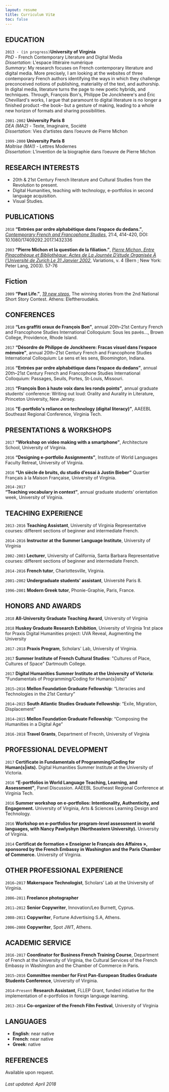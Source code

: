```yaml
---
layout: resume
title: Curriculum Vitæ
toc: false
---
```


<!--
## CURRENTLY
- PhD candidate in the Department of French in University of Virginia
- Praxis Fellow at the Scholars' Lab
-->

<!--
Use this snippet code to add a link to download CV in pdf.
[Download PDF]({{ "/assets/docs/CV18.pdf" | absolute_url }})
-->


## EDUCATION

`2013 - (in progress)`__University of Virginia__  
_PhD_ - French Contemporary Literature and Digital Media  
_Dissertation_: L'espace littéraire numérique  
_Summary_: My research focuses on French contemporary literature and digital media. More precisely, I am looking at the websites of three contemporary French authors identifying the ways in which they challenge preconceived notions of publishing, materiality of the text, and authorship. In digital media, literature turns the page to new poetic hybrids, and techniques. Through, François Bon's, Philippe De Jonckheere's and Éric Chevillard's works, I argue that paramount to digital literature is no longer a finished product –the book– but a gesture of making, leading to a whole new horizon of formats and sharing possibilities.  

`2001-2002`
__University Paris 8__    
_DEA (MA2)_ - Texte, Imaginaire, Société     
_Dissertation_: Vies d’artistes dans l’oeuvre de Pierre Michon

`1999-2000`
__University Paris 8__  
_Maîtrise (MA1)_ - Lettres Modernes   
_Dissertation_: L’invention de la biographie dans l’oeuvre de Pierre Michon  

## RESEARCH INTERESTS
- 20th & 21st Century French literature and Cultural Studies from the Revolution to present.  
- Digital Humanities, teaching with technology, e-portfolios in second language acquisition.  
- Visual Studies.

## PUBLICATIONS
`2018`
 __“Entrées par ordre alphabétique dans l’espace du dedans.”__, [_Contemporary French and Francophone Studies_](https://tandfonline.com/toc/gsit20/21/4?nav=tocList), 21:4, 414-420, DOI: 10.1080/17409292.2017.1432336

`2003`
__“Pierre Michon et la question de la filiation.”__, [_Pierre Michon, Entre Pinacothèque et Bibliothèque: Actes de La Journée D’étude Organisée À l’Université de Zurich Le 31 Janvier 2002_](https://www.peterlang.com/view/product/9301), Variations, v. 4 (Bern ; New York: Peter Lang, 2003). 57-76

## Fiction
`2009`
__“Past Life.”__, [_19 new steps_](http://www.biblionet.gr/book/144036/%CE%A3%CF%85%CE%BB%CE%BB%CE%BF%CE%B3%CE%B9%CE%BA%CF%8C_%CE%AD%CF%81%CE%B3%CE%BF/19_%CE%BD%CE%AD%CE%B1_%CE%B2%CE%AE%CE%BC%CE%B1%CF%84%CE%B1), The winning stories from the 2nd National Short Story Contest. Athens: Eleftheroudakis.

## CONFERENCES
`2018`
__“Les graffiti oraux de François Bon”__, annual 20th–21st Century French and Francophone Studies International Colloquium: Sous les pavés..., Brown College, Providence, Rhode Island.

`2017`
__“Désordre de Philippe de Jonckheere: Fracas visuel dans l’espace mémoire”__, annual 20th–21st Century French and Francophone Studies International Colloquium: Le sens et les sens, Bloomington, Indiana.

`2016`
__“Entrées par ordre alphabétique dans l’espace du dedans”__, annual 20th–21st Century French and Francophone Studies International Colloquium: Passages, Seuils, Portes, St-Louis, Missouri.

`2015`
__“François Bon à haute voix dans les ronds points”__, annual graduate students’ conference: Writing out loud: Orality and Aurality in Literature, Princeton University, New Jersey.

`2016`
__"E-portfolio's reliance on technology (digital literacy)”__, AAEEBL Southeast Regional Conference, Virginia Tech.

## PRESENTATIONS & WORKSHOPS
`2017`
__“Workshop on video making with a smartphone”__, Architecture School, University of Virginia.

`2016`
__“Designing e-portfolio Assignments”__, Institute of World Languages Faculty Retreat, University of Virginia.

`2016`
__“Un siècle de bruits, du studio d’essai à Justin Bieber”__ Quartier Français à la Maison Française, University of Virginia.

`2014-2017`  
__“Teaching vocabulary in context”__, annual graduate students’ orientation week, University of Virginia.


## TEACHING EXPERIENCE
`2013-2016`
__Teaching Assistant__, University of Virginia
Representative courses: different sections of beginner and intermediate French.

`2014-2016`
__Instructor at the Summer Language Institute__, University of Virginia

`2002-2003`
__Lecturer__, University of California, Santa Barbara
Representative courses: different sections of beginner and intermediate French.

`2014-2016`
__French tutor__, Charlottesville, Virginia.  

`2001–2002`
__Undergraduate students' assistant__, Université Paris 8.

`1996–2001`
__Modern Greek tutor__, Phonie-Graphie, Paris, France.


## HONORS AND AWARDS  

`2018`
__All-University Graduate Teaching Award__, University of Virginia

`2018`
__Huskey Graduate Research Exhibition__, University of Virginia
1rst place for Praxis Digital Humanities project: UVA Reveal, Augmenting the University

`2017-2018`
__Praxis Program__, Scholars' Lab, University of Virginia.  

`2017`
__Summer Institute of French Cultural Studies__: "Cultures of Place, Cultures of Space" Dartmouth College.  

`2017`
__Digital Humanities Summer Institute at the University of Victoria__: "Fundamentals of Programming/Coding for Human(s|ists)"

`2015–2016`
__Mellon Foundation Graduate Fellowship__: “Literacies and Technologies in the 21st Century”

`2014–2015`
__South Atlantic Studies Graduate Fellowship__: “Exile, Migration, Displacement”

`2014–2015`
__Mellon Foundation Graduate Fellowship__: “Composing the Humanities in a Digital Age”   

`2016-2018`
__Travel Grants__, Department of Frecnh, University of Virginia   

## PROFESSIONAL DEVELOPMENT
`2017`
__Certificate in Fundamentals of Programming/Coding for Human(s|ists).__ Digital Humanities Summer Institute at the University of Victoria.

`2016`
__“E-portfolios in World Language Teaching, Learning, and Assessment”__, Panel Discussion. AAEEBL Southeast Regional Conference at Virginia Tech.

`2016`
__Summer workshop on e-portfolios: Intentionality, Authenticity, and Engagement.__ University of Virginia, Arts & Sciences Learning Design and Technology.

`2016`
__Workshop on e-portfolios for program-level assessment in world languages, with Nancy Pawlyshyn (Northeastern University).__ University of Virginia.

`2014`
__Certificat de formation « Enseigner le Français des Affaires », sponsored by the French Embassy in Washington and the Paris Chamber of Commerce.__ University of Virginia.

## OTHER PROFESSIONAL EXPERIENCE
`2016–2017`
__Makerspace Technologist__, Scholars’ Lab at the University of Virginia.

`2006–2011`
__Freelance photographer__

`2011–2012`
__Senior Copywriter__, Innovation/Leo Burnett, Cyprus.

`2008–2011`
__Copywriter__, Fortune Advertising S.A, Athens.

`2006–2008`
__Copywriter__, Spot JWT, Athens.

## ACADEMIC SERVICE
`2016-2017`
__Coordinator for Business French Training Course__, Department of French at the University of Virginia, the Cultural Services of the French Embassy in Washington and the Chamber of Commerce in Paris.

`2015–2016`
__Committee member for First Pan-European Studies Graduate Students Conference__, University of Virginia.

`2014–Present`
__Research Assistant__, FLLEP Grant, funded initiative for the implementation of e-portfolios in foreign language learning.

`2013-2014`
__Co-organizer of the French Film Festival__, University of Virginia

## LANGUAGES
- __English__: near native  
- __French__: near native  
- __Greek__: native  

## REFERENCES
Available upon request.
<!-- ### Footer -->

###### Last updated: April 2018
